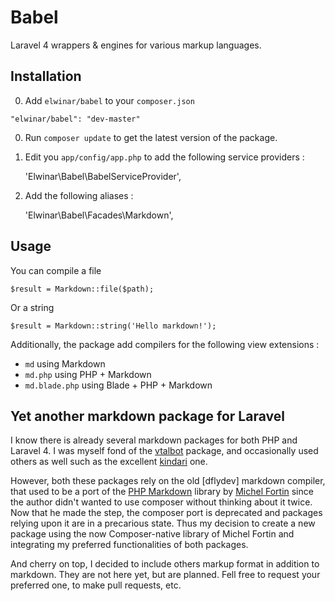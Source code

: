 # Babel

Laravel 4 wrappers &amp; engines for various markup languages.

## Installation

0. Add `elwinar/babel` to your `composer.json`

```
"elwinar/babel": "dev-master"
```

0. Run `composer update` to get the latest version of the package.
0. Edit you `app/config/app.php` to add the following service providers :

	'Elwinar\Babel\BabelServiceProvider',

0. Add the following aliases :

	'Elwinar\Babel\Facades\Markdown',

## Usage

You can compile a file

```
$result = Markdown::file($path);
```

Or a string

```
$result = Markdown::string('Hello markdown!');
```

Additionally, the package add compilers for the following view extensions :

- `md` using Markdown
- `md.php` using PHP + Markdown
- `md.blade.php` using Blade + PHP + Markdown

## Yet another markdown package for Laravel

I know there is already several markdown packages for both PHP and Laravel 4. I was myself fond of the [vtalbot](https://github.com/vtalbot/markdown) package, and occasionally used others as well such as the excellent [kindari](https://github.com/Kindari/laravel-markdown) one.

However, both these packages rely on the old [dflydev] markdown compiler, that used to be a port of the [PHP Markdown](http://michelf.com/projects/php-markdown/) library by [Michel Fortin](http://michelf.com/) since the author didn't wanted to use composer without thinking about it twice. Now that he made the step, the composer port is deprecated and packages relying upon it are in a precarious state. Thus my decision to create a new package using the now Composer-native library of Michel Fortin and integrating my preferred functionalities of both packages.

And cherry on top, I decided to include others markup format in addition to markdown. They are not here yet, but are planned. Fell free to request your preferred one, to make pull requests, etc.
